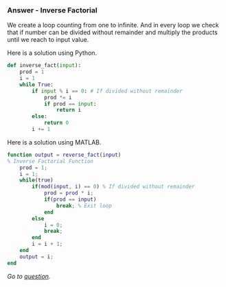 ### Answer - Inverse Factorial

We create a loop counting from one to infinite. And in every loop we check that if number can be divided without remainder and multiply the products until we reach to input value.

Here is a solution using Python.

```python
def inverse_fact(input):
    prod = 1
    i = 1
    while True:
        if input % i == 0: # If divided without remainder
            prod *= i
            if prod == input:
                return i
        else:
            return 0
        i += 1
```

Here is a solution using MATLAB.

```matlab
function output = reverse_fact(input)
% Inverse Factorial Function
    prod = 1;
    i = 1;
    while(true)
        if(mod(input, i) == 0) % If divided without remainder
            prod = prod * i;
            if(prod == input)
                break; % Exit loop
            end
        else
            i = 0;
            break;
        end
        i = i + 1;
    end
    output = i;
end
```

_Go to [question](https://github.com/enesdemirag/programming-exercises/blob/master/questions/inverse-factorial.md)._
